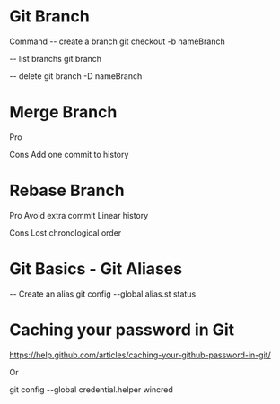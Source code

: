 # Git Branch
Command
-- create a branch
git checkout -b nameBranch

-- list branchs
git branch

-- delete 
git branch -D nameBranch

# Merge Branch
Pro

Cons
Add one commit to history


# Rebase Branch
Pro
Avoid extra commit
Linear history

Cons
Lost chronological order



# Git Basics - Git Aliases

--  Create an alias
git config --global alias.st status

# Caching your password in Git

https://help.github.com/articles/caching-your-github-password-in-git/

Or 

git config --global credential.helper wincred


